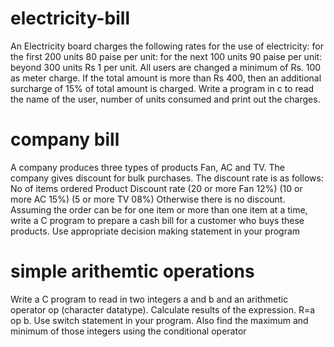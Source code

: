 # electricity-bill

An Electricity board charges the following rates for the use of electricity: for the first 200 units 80 paise per unit: for the next 100 units 90 paise per unit: beyond 300 units Rs 1 per unit. All users are changed a minimum of Rs. 100 as meter charge. If the total amount is more than Rs 400, then an additional surcharge of 15% of total amount is charged. Write a program in c to read the name of the user, number of units consumed and print out the charges.

# company bill

A company produces three types of products Fan, AC and TV. The company gives discount for 
bulk purchases. The discount rate is as follows:
No of items 
ordered
Product Discount rate
(20 or more Fan 12%)
(10 or more AC 15%)
(5 or more TV 08%)
Otherwise there is no discount. Assuming the order can be for one item or more than one item at a 
time, write a C program to prepare a cash bill for a customer who buys these products. Use 
appropriate decision making statement in your program

# simple arithemtic operations

Write a C program to read in two integers a and b and an arithmetic operator op (character datatype). Calculate results of the expression. R=a op b. Use switch statement in your program. Also find the maximum and minimum of those integers using the conditional operator
